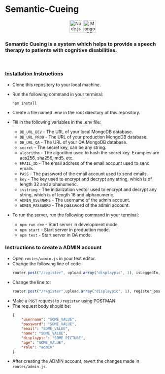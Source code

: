 # Semantic-Cueing
<p align="center"
<a href="https://nodejs.org/" title="Node.js"><img src="https://github.com/get-icon/geticon/raw/master/icons/nodejs-icon.svg" alt="Node.js" width="41px" height="41px"></a>
<a href="https://www.mongodb.org/" title="MongoDB"><img src="https://github.com/get-icon/geticon/raw/master/icons/mongodb-icon.svg" alt="MongoDB" width="41px" height="41px"></a>
</p>

### Semantic Cueing is a system which helps to provide a speech therapy to patients with cognitive disabilities.

<br>

### Installation Instructions
- Clone this repository to your local machine.
- Run the following command in your terminal:

    ```npm install```
- Create a file named .env in the root directory of this repository.
- Fill in the following variables in the .env file:
    - ```DB_URL_DEV``` - The URL of your local MongoDB database.
    - ```DB_URL_PROD``` - The URL of your production MongoDB database.
    - ```DB_URL_QA``` - The URL of your QA MongoDB database.        
    - ```secret``` - The secret key, can be any string.
    - ```algorithm``` - The algorithm used to hash the secret key. Examples are aes256, sha256, md5, etc.
    - ```EMAIL_ID``` - The email address of the email account used to send emails.
    - ```PASS``` - The password of the email account used to send emails.
    - ```key``` - The key used to encrypt and decrypt any string, which is of length 32 and alphanumeric.
    - ```ivstring``` - The initialization vector used to encrypt and decrypt any string, which is of length 16 and alphanumeric.
    - ```ADMIN_USERNAME``` - The username of the admin account.
    - ```ADMIN_PASSWORD``` - The password of the admin account.
- To run the server, run the following command in your terminal:

    - ```npm run dev``` - Start server in development mode.
    - ```npm start``` - Start server in production mode.
    - ```npm test``` - Start server in QA mode. 

### Instructions to create a ADMIN account
- Open ```routes/admin.js``` in your text editor.
- Change the following line of code 
    ```js 
    router.post("/register", upload.array("displaypic", 1), isLoggedIn, isAdmin, registerValidator, register_post);
    ```
- Change the line to:
    ```js
    router.post("/register",upload.array("displaypic", 1), register_post);
    ```
- Make a `POST` request to `/register` using POSTMAN
- The request body should be:
    ```json
    {
        "username": "SOME_VALUE",
        "password": "SOME_VALUE",
        "email": "SOME_VALUE",
        "name": "SOME_VALUE",
        "displaypic": "SOME PICTURE",
        "age": "SOME_VALUE",
        "role": "admin"
    }
    ```
- After creating the ADMIN account, revert the changes made in `routes/admin.js`.


